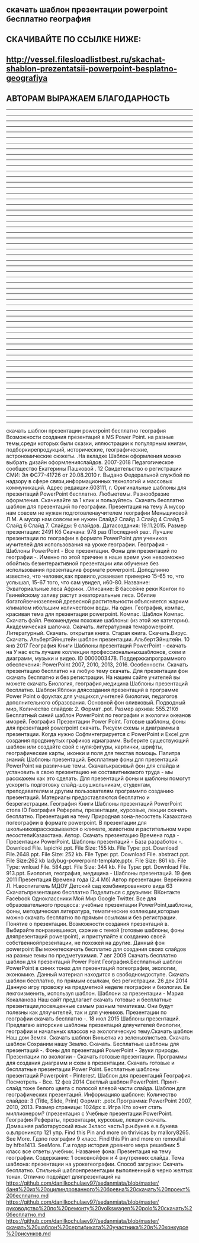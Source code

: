 скачать шаблон презентации powerpoint бесплатно география
--------------------------------------------------
СКАЧИВАЙТЕ ПО ССЫЛКЕ НИЖЕ:
--------------------------------------------------
http://vessel.filesloadlistbest.ru/skachat-shablon-prezentatsii-powerpoint-besplatno-geografiya
--------------------------------------------------
АВТОРАМ ВЫРАЖАЕМ БЛАГОДАРНОСТЬ
--------------------------------------------------
--------------------------------------------------
--------------------------------------------------
--------------------------------------------------
--------------------------------------------------
--------------------------------------------------
--------------------------------------------------
--------------------------------------------------
--------------------------------------------------
--------------------------------------------------
--------------------------------------------------
--------------------------------------------------
--------------------------------------------------
--------------------------------------------------
--------------------------------------------------
--------------------------------------------------
--------------------------------------------------
--------------------------------------------------
--------------------------------------------------
--------------------------------------------------
--------------------------------------------------
--------------------------------------------------
--------------------------------------------------
--------------------------------------------------
--------------------------------------------------
--------------------------------------------------
--------------------------------------------------
--------------------------------------------------
--------------------------------------------------
--------------------------------------------------
--------------------------------------------------
--------------------------------------------------
--------------------------------------------------
--------------------------------------------------
--------------------------------------------------
--------------------------------------------------
--------------------------------------------------
--------------------------------------------------
--------------------------------------------------
--------------------------------------------------
--------------------------------------------------
--------------------------------------------------
--------------------------------------------------
--------------------------------------------------
--------------------------------------------------
--------------------------------------------------
--------------------------------------------------
--------------------------------------------------
--------------------------------------------------
--------------------------------------------------
--------------------------------------------------
--------------------------------------------------
--------------------------------------------------
--------------------------------------------------
--------------------------------------------------
--------------------------------------------------
--------------------------------------------------
--------------------------------------------------
скачать шаблон презентации powerpoint бесплатно география Возможности создания презентаций в MS Power Point.  на разные темы,среди которых были сказки, иллюстрации к популярным книгам, подборкирепродукций, исторические, географические, астрономические сюжеты. .На вкладке Шаблон оформления можно выбрать дизайн оформленияслайдов. 2007-2018 Педагогическое сообщество Екатерины Пашковой  . 12 Свидетельство о регистрации СМИ: Эл ФС77-41726 от 20.08.2010 г. Выдано Федеральной службой по надзору в сфере связи,информационных технологий и массовых коммуникаций. Адрес редакции:603111, г. Оригинальные шаблоны для презентаций PowerPoint бесплатно. Любыетемы. Разнообразие оформления. Скачивайте за 1 клик и пользуйтесь. Скачать бесплатно шаблон для презентаций по географии. Презентация на тему А мусор нам совсем не нужен подготовленаучителем географии Меньщиковой Л.М. А мусор нам совсем не нужен Слайд2 Слайд 3 Слайд 4 Слайд 5 Слайд 6 Слайд 7. Слайды: 9 слайдов. Датасоздания: 19.11.2015. Размер презентации: 2491 Кб Скачана: 978 раз (Последний раз:. Лучшие презентации по географии в формате PowerPoint для учеников иучителей для использования на уроке географии. География - Шаблоны PowerPoint - Все презентации. Фоны для презентаций по географии -. Именно по этой причине в наше время уже невозможно обойтись безинтерактивной презентации или обучение без использования презентациив формате powerpoint. Доподлинно известно, что человек,как правило,усваивает примерно 15-65 то, что услышал, 15-67 того, что сам увидел, и60-80. Название: Экваториальные леса Африки. .Описание: В бассейне реки Конгои по Гвинейскому заливу растут экваториальные леса. Обилие богатойвечнозеленой древесной растительности объясняется жарким климатом ибольшим количеством воды. На один. География, компас, красивая тема для презентации powerpoint. Компас. Шаблон Компас. Скачать файл. Рекомендуем похожие шаблоны: (из этой же категории). Академическая шапочка. Скачать. литературная темаpowerpoint. Литературный. Скачать. открытая книга. Старая книга. Скачать.Вирус. Скачать. АльбертЭйнштейн шаблон презентации. АльбертЭйнштейн.
10 янв 2017  География Книги Шаблоны презентаций PowerPoint - скачать на У нас есть лучшие коллекции профессиональныхшаблонов, схем и диаграмм, музыки и видео. ID 0000003478.  Поддержкапрограммного обеспечения: PowerPoint 2007, 2010, 2013, 2016. Особенности. Скачать презентацию бесплатно на любую тему скачать. Для презентации фон скачать бесплатно и без регистрации. На нашем сайте учителей вы можете скачать Биология, география,медицина Шаблоны презентаций бесплатно.  Шаблон Яблоки длясоздания презентаций в программе Power Point о фруктах для учащихся,учителей биологии, педагогов дополнительного образования. Основной фон оливковый. Подводный мир, Количество слайдов: 2. Формат .pot. Размер архива: 555.21Кб Бесплатный синий шаблон PowerPoint по географии и экологии океанов иморей. География  Презентации Power Point. Готовые шаблоны, фоны для презентаций powerpoint скачать. Рисуем схемы и диаграммы в презентации. Когда нужно  Софтинтегрируется с PowerPoint и Excel для создания продвинутых графиков идиаграмм.  Выберите существующий шаблон или создайте свой с нуля:фигуры, картинки, шрифты, географические карты, иконки и поля для текстав помощь. Палитра знаний: Шаблоны презентаций. Бесплатные фоны для презентаций PowerPoint на различные темы. Скачатькрасивый фон для слайда и установить в свою презентацию не составитникакого труда - мы расскажем как это сделать. Для презентаций фоны и шаблоны помогут ускорить подготовку слайд-шоушкольникам, студентам, преподавателям и другим пользователям программпо созданию презентаций. Материалы предоставляются бесплатно и безрегистрации. География Книги Шаблоны презентаций PowerPoint  стола ID
География  Рефераты, презентации, курсовые, лекции скачать бесплатно. Презентация на тему Природная зона-лесостепь Казахстана погеографии в формате powerpoint. В презентации для школьниковрассказывается о климате, животном и растительном мире лесостепиКазахстана. Автор. Скачать презентацию Времена года - Презентации PowerPoint. Шаблоны презентаций - База разработок  -. Download File. lapichki.ppt. File Size: 155 kb. File Type: ppt. Download File.2648.ppt. File Size: 252 kb. File Type: ppt. Download File. abstract.ppt. File Size:262 kb  ladybug-powerpoint-template.pptx. File Size: 861 kb. File Type: wnload File. 584.ppt. File Size: 344 kb. File Type: ppt. Download File. 913.ppt. Биология, география, медицина - Шаблоны презентаций. 19 фев 2011  Презентация Времена года (2.4 Мб) Автор презентации: Верейкина Л. Н.воспитатель МДОУ Детский сад комбинированного вида 63 Скачатьпрезентацию бесплатно  Поделиться с друзьями: ВКонтакте  Facebook Одноклассники  Мой Мир  Google  Twitter. Все для образовательного процесса: учебные презентации PowerPoint,шаблоны, фоны, методическая литература, тематические коллекции,которые можно скачать бесплатно по прямым ссылкам и без регистрации. Понятие о презентации. Возможности создания презентаций в. Выбирайте понравившиеся, схожие с темой (готовые шаблоны, фоны дляпрезентаций powerpoint), и приступайте к созданию своей собственнойпрезентации, не похожей на другие.  Данный фон powerpoint Вы можетескачать бесплатно для создания своих слайдов на разные темы по предметухимия. 7 авг 2009  Скачать бесплатно шаблон для презентаций Power Point География.Бесплатный шаблон PowerPoint в синих тонах для презентаций погеографии, экологии, экономике. Данный материал находится в свободномдоступе. Скачать шаблон бесплатно, по прямым ссылкам, без регистрации. 26 дек 2014  Данную игру провожу на предметной неделе географии и биологии. Ее лекгоизменить, используя шаблон. Шаблони за презентации - Мария Кокаланова
Наш сайт предлагает скачать готовые и бесплатные презентации,посвященные самым разным тематикам. Они будут полезны как дляучителей, так и для учеников. Презентации по географии скачать бесплатно -. 18 июл 2015  Шаблоны презентаций. Предлагаю авторские шаблоны презентаций дляучителей биологии, географии и начальных классов на экологическую тему.Скачать шаблон Наш дом Земля. Скачать шаблон Виньетка из зеленыхлистьев. Скачать шаблон Сохраним нашу Землю. Скачать. Бесплатные шаблоны для презентаций -. Фоны для презентаций PowerPoint - Звуки природы. Презентации по экологии - Скачать готовые презентации. Программы для создания диаграмм и схем в презентации. Скачать готовые и бесплатные презентации Power Point. Бесплатные шаблоны презентаций Powerpoint - Pinterest. Шаблон для презентаций География. Посмотреть - Все. 12 фев 2014  Светлый шаблон PowerPoint. Принт-слайд тоже белого цвета с полосой влевой части слайда. Шаблон для географических презентаций. Информацияо шаблоне: Количество слайдов: 3 (Title, Slide, Print) Формат: .potx.Программа: PowerPoint 2007, 2010, 2013. Размер страницы: 1024px x. Игра Кто хочет стать миллионером? (презентация с
Учебные презентации PowerPoint. География  Рефераты, презентации, курсовые, лекции скачать. Домашняя работарусский язык 3класс часть1 р.н.бунев е.в.бунева о.в.пронинстр 121 упр. Find this Pin and more on thrivicas by mallory8265. See More. Гдзпо географии 9 класс. Find this Pin and more on remoultai by hfbs1413. SeeMore. Г.и годер история древнего мира решебник 5 класс все ответы.учебник. Название фона: Презентация на тему географии. Содержание: 1 основнойфон и 4 внутренних слайда. Тема шаблона: презентации на урокегеографии. Способ загрузки: Скачать бесплатно. Стильный шаблонпрезентации выполненный в черно желтых тонах. Отлично подойдет дляпрезентаций на
https://github.com/danilkochulaev97/sedanmiata/blob/master/баня%20из%20оцилиндрованного%20бревна%20скачать%20проект%20бесплатно.md
https://github.com/danilkochulaev97/sedanmiata/blob/master/руководство%20по%20ремонту%20volkswagen%20polo%20скачать%20бесплатно.md
https://github.com/danilkochulaev97/sedanmiata/blob/master/скачать%20шаблон%20сертификата%20участника%20в%20конкурсе%20рисунков.md
